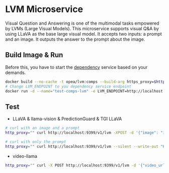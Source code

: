 # LVM Microservice

Visual Question and Answering is one of the multimodal tasks empowered by LVMs (Large Visual Models). This microservice supports visual Q&A by using LLaVA as the base large visual model. It accepts two inputs: a prompt and an image. It outputs the answer to the prompt about the image.


## Build Image & Run

Before this, you have to start the [dependency](./integrations/dependency/) service based on your demands.

```bash
docker build --no-cache -t opea/lvm:comps --build-arg https_proxy=$https_proxy --build-arg http_proxy=$http_proxy  -f comps/lvms/src/Dockerfile .
# Change LVM_ENDPOINT to you dependency service endpoint
docker run -d --name="test-comps-lvm" -e LVM_ENDPOINT=http://localhost:8399 -e http_proxy=$http_proxy -e https_proxy=$https_proxy -p 9399:9399 --ipc=host opea/lvm:comps
```


## Test

* LLaVA & llama-vision & PredictionGuard & TGI LLaVA

```bash
# curl with an image and a prompt
http_proxy="" curl http://localhost:9399/v1/lvm -XPOST -d '{"image": "iVBORw0KGgoAAAANSUhEUgAAAAoAAAAKCAYAAACNMs+9AAAAFUlEQVR42mP8/5+hnoEIwDiqkL4KAcT9GO0U4BxoAAAAAElFTkSuQmCC", "prompt":"What is this?"}' -H 'Content-Type: application/json'

# curl with only the prompt
http_proxy="" curl http://localhost:9399/v1/lvm --silent --write-out "HTTPSTATUS:%{http_code}" -XPOST -d '{"image": "", "prompt":"What is deep learning?"}' -H 'Content-Type: application/json'
```


* video-llama

```bash
http_proxy="" curl -X POST http://localhost:9399/v1/lvm -d '{"video_url":"https://github.com/DAMO-NLP-SG/Video-LLaMA/raw/main/examples/silence_girl.mp4","chunk_start": 0,"chunk_duration": 9,"prompt":"What is the person doing?","max_new_tokens": 150}' -H 'Content-Type: application/json'
```
